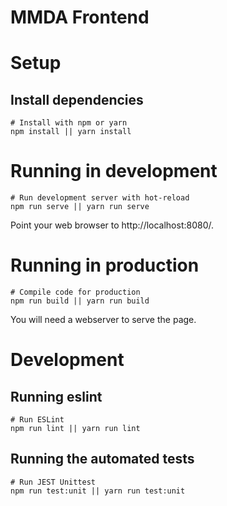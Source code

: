 # MMDA Frontend

# Setup

## Install dependencies

    # Install with npm or yarn
    npm install || yarn install

#  Running in development

    # Run development server with hot-reload
    npm run serve || yarn run serve

Point your web browser to http://localhost:8080/.

#  Running in production

    # Compile code for production
    npm run build || yarn run build

You will need a webserver to serve the page.

# Development

## Running eslint

    # Run ESLint
    npm run lint || yarn run lint

## Running the automated tests

    # Run JEST Unittest
    npm run test:unit || yarn run test:unit
